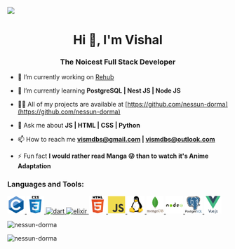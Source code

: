 <img src="CArtOne.jpg"></img>
<h1 align="center">Hi 👋, I'm Vishal</h1>
<h3 align="center">The Noicest Full Stack Developer</h3>

<!-- <p align="left"> <img src="https://komarev.com/ghpvc/?username=nessun-dorma&label=Profile%20views&color=0e75b6&style=flat" alt="nessun-dorma" /> </p>

<p align="left"> <a href="https://github.com/ryo-ma/github-profile-trophy"><img src="https://github-profile-trophy.vercel.app/?username=nessun-dorma" alt="nessun-dorma" /></a> </p> -->

- 🔭 I’m currently working on [Rehub](https://github.com/Rehub-Mental-Wellness/RehubDJS)

- 🌱 I’m currently learning **PostgreSQL | Nest JS | Node JS**

- 👨‍💻 All of my projects are available at [https://github.com/nessun-dorma](https://github.com/nessun-dorma)

- 💬 Ask me about **JS | HTML | CSS | Python**

- 📫 How to reach me **vismdbs@gmail.com | vismdbs@outlook.com**

- ⚡ Fun fact **I would rather read Manga 😜 than to watch it's Anime Adaptation**

<p align="left">
</p>

<h3 align="left">Languages and Tools:</h3>
<p align="left"> <a href="https://www.cprogramming.com/" target="_blank" rel="noreferrer"> <img src="https://raw.githubusercontent.com/devicons/devicon/master/icons/c/c-original.svg" alt="c" width="40" height="40"/> </a> <a href="https://www.w3schools.com/css/" target="_blank" rel="noreferrer"> <img src="https://raw.githubusercontent.com/devicons/devicon/master/icons/css3/css3-original-wordmark.svg" alt="css3" width="40" height="40"/> </a> <a href="https://dart.dev" target="_blank" rel="noreferrer"> <img src="https://www.vectorlogo.zone/logos/dartlang/dartlang-icon.svg" alt="dart" width="40" height="40"/> </a> <a href="https://elixir-lang.org" target="_blank" rel="noreferrer"> <img src="https://www.vectorlogo.zone/logos/elixir-lang/elixir-lang-icon.svg" alt="elixir" width="40" height="40"/> </a> <a href="https://www.w3.org/html/" target="_blank" rel="noreferrer"> <img src="https://raw.githubusercontent.com/devicons/devicon/master/icons/html5/html5-original-wordmark.svg" alt="html5" width="40" height="40"/> </a> <a href="https://developer.mozilla.org/en-US/docs/Web/JavaScript" target="_blank" rel="noreferrer"> <img src="https://raw.githubusercontent.com/devicons/devicon/master/icons/javascript/javascript-original.svg" alt="javascript" width="40" height="40"/> </a> <a href="https://www.linux.org/" target="_blank" rel="noreferrer"> <img src="https://raw.githubusercontent.com/devicons/devicon/master/icons/linux/linux-original.svg" alt="linux" width="40" height="40"/> </a> <a href="https://www.mongodb.com/" target="_blank" rel="noreferrer"> <img src="https://raw.githubusercontent.com/devicons/devicon/master/icons/mongodb/mongodb-original-wordmark.svg" alt="mongodb" width="40" height="40"/> </a> <a href="https://nodejs.org" target="_blank" rel="noreferrer"> <img src="https://raw.githubusercontent.com/devicons/devicon/master/icons/nodejs/nodejs-original-wordmark.svg" alt="nodejs" width="40" height="40"/> </a> <a href="https://www.postgresql.org" target="_blank" rel="noreferrer"> <img src="https://raw.githubusercontent.com/devicons/devicon/master/icons/postgresql/postgresql-original-wordmark.svg" alt="postgresql" width="40" height="40"/> </a> <a href="https://vuejs.org/" target="_blank" rel="noreferrer"> <img src="https://raw.githubusercontent.com/devicons/devicon/master/icons/vuejs/vuejs-original-wordmark.svg" alt="vuejs" width="40" height="40"/> </a> </p>



<span><img src="https://github-readme-stats.vercel.app/api?username=nessun-dorma&show_icons=true&locale=en" alt="nessun-dorma" /></span>

<span><img src="https://github-readme-streak-stats.herokuapp.com/?user=nessun-dorma&" alt="nessun-dorma" /></span>
